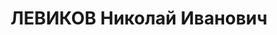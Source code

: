 ---
title: ЛЕВИКОВ Николай Иванович
description: народився 1894 у с. Сентова Єлисаветградського пов. Катеринославської
  губ. Українець, із селян, освіта вища, у 1917—1937 рр. член ВКП(б). Проживав у Харкові.
  Директор навчальної частини Харківського юридичного інституту. Заарештований _24.10.1937_
  р. як член антирад. шкідницької організації (статті 54-7, 54-8 через ст. 17, 54-11
  КК УРСР) і військовою колегією Верховного Суду СРСР _30.12.1937_ р. (статті 54-7,
  54-8, 54-11 КК УРСР) засуджений до розстрілу з конфіскацією особистого майна. Розстріляний
  _31.12.1937_ р. у Харкові. Реабілітований _19.04.1958_ р.
---